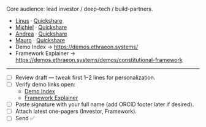 Core audience: lead investor / deep-tech / build-partners.
- [Linus](linus.txt) · [Quickshare](linus_quickshare.txt)
- [Michiel](michiel.txt) · [Quickshare](michiel_quickshare.txt)
- [Andrea](andrea.txt) · [Quickshare](andrea_quickshare.txt)
- [Mauro](mauro.txt) · [Quickshare](mauro_quickshare.txt)
- Demo Index → https://demos.ethraeon.systems/
- Framework Explainer → https://demos.ethraeon.systems/demos/constitutional-framework

---
- [ ] Review draft — tweak first 1–2 lines for personalization.  
- [ ] Verify demo links open:  
  - [Demo Index](https://demos.ethraeon.systems/)  
  - [Framework Explainer](https://demos.ethraeon.systems/demos/constitutional-framework)  
- [ ] Paste signature with your full name (add ORCID footer later if desired).  
- [ ] Attach latest one-pagers (Investor, Framework).  
- [ ] Send ✅
